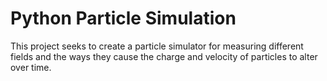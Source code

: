 Python Particle Simulation
=============

This project seeks to create a particle simulator for measuring different fields and the ways they cause the charge and velocity of particles to alter over time.